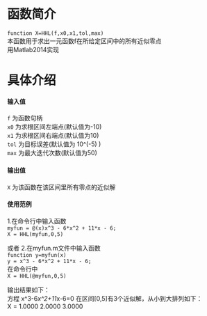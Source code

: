 # 函数简介
`function X=HHL(f,x0,x1,tol,max) `  
本函数用于求出一元函数f在所给定区间中的所有近似零点  
用Matlab2014实现

# 具体介绍
  
#### 输入值
`f` 为函数句柄   
`x0` 为求根区间左端点(默认值为-10)  
`x1` 为求根区间右端点(默认值为10)  
`tol` 为目标误差(默认值为 10^(-5) )  
`max` 为最大迭代次数(默认值为50)  
  
#### 输出值
`X` 为该函数在该区间里所有零点的近似解  
  
#### 使用范例
1.在命令行中输入函数  
`myfun = @(x)x^3 - 6*x^2 + 11*x - 6;`  
`X = HHL(myfun,0,5)`  

或者
2.在myfun.m文件中输入函数  
`function y=myfun(x)`  
`y = x^3 - 6*x^2 + 11*x - 6;`  
在命令行中     
`X = HHL(@myfun,0,5)`  

输出结果如下：  
方程 x^3-6*x^2+11*x-6=0 在区间\[0,5\]有3个近似解，从小到大排列如下：  
X = 1.0000    2.0000    3.0000
